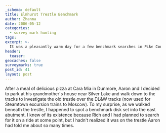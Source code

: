 ```yaml
---
_schema: default
title: Elmhurst Trestle Benchmark
author: Zhanna
date: 2006-05-12
categories:
  - survey mark hunting
tags:
excerpt: >- 
  It was a pleasantly warm day for a few benchmark searches in Pike County.
header:
  teaser:
geocaches: false
surveymarks: true
post_id: 41
layout: post                                
---
```


After a meal of delicious pizza at Cara Mia in Dunmore, Aaron and I decided to park at his grandmother's house near Silver Lake and walk down to the tracks to investigate the old trestle over the DL&W tracks (now used for Steamtown excursion trains to Moscow). To my surprise, as we walked beneath the trestle, I happened to spot a benchmark disk set into the east abutment. I knew of its existence because Rich and I had planned to search for it on a ride at some point, but I hadn't realized it was on the trestle Aaron had told me about so many times. 